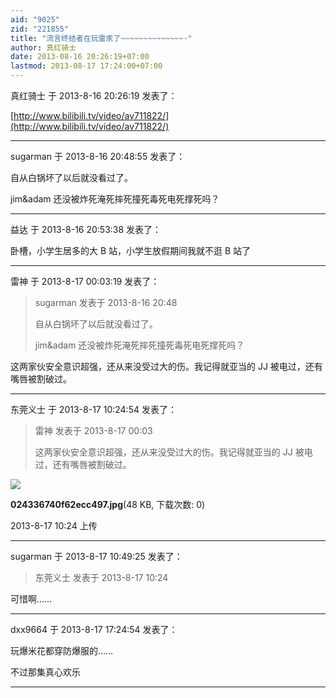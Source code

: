 ```yaml
---
aid: "9025"
zid: "221855"
title: "流言终结者在玩雷汞了~~~~~~~~~~~~~~·"
author: 真红骑士
date: 2013-08-16 20:26:19+07:00
lastmod: 2013-08-17 17:24:00+07:00
---
```


真红骑士 于 2013-8-16 20:26:19 发表了：

[http://www.bilibili.tv/video/av711822/](http://www.bilibili.tv/video/av711822/)

---

sugarman 于 2013-8-16 20:48:55 发表了：

自从白锅坏了以后就没看过了。

jim&adam 还没被炸死淹死摔死撞死毒死电死撑死吗？

---

益达 于 2013-8-16 20:53:38 发表了：

卧槽，小学生居多的大 B 站，小学生放假期间我就不逛 B 站了

---

雷神 于 2013-8-17 00:03:19 发表了：

> sugarman 发表于 2013-8-16 20:48
>
> 自从白锅坏了以后就没看过了。
>
> jim&adam 还没被炸死淹死摔死撞死毒死电死撑死吗？

这两家伙安全意识超强，还从来没受过大的伤。我记得就亚当的 JJ 被电过，还有嘴唇被割破过。

---

东莞义士 于 2013-8-17 10:24:54 发表了：

> 雷神 发表于 2013-8-17 00:03
>
> 这两家伙安全意识超强，还从来没受过大的伤。我记得就亚当的 JJ 被电过，还有嘴唇被割破过。

![](/9025/102450o33nwhur8u4awnui.jpg)

**024336740f62ecc497.jpg**(48 KB, 下载次数: 0)

2013-8-17 10:24 上传

---

sugarman 于 2013-8-17 10:49:25 发表了：

> 东莞义士 发表于 2013-8-17 10:24

可惜啊……

---

dxx9664 于 2013-8-17 17:24:54 发表了：

玩爆米花都穿防爆服的……

不过那集真心欢乐

---
